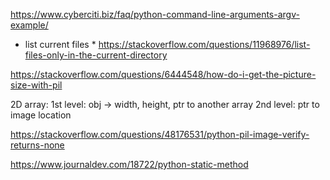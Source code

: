 https://www.cyberciti.biz/faq/python-command-line-arguments-argv-example/

* list current files *
https://stackoverflow.com/questions/11968976/list-files-only-in-the-current-directory


https://stackoverflow.com/questions/6444548/how-do-i-get-the-picture-size-with-pil

2D array:
1st level: obj -> width, height, ptr to another array
2nd level: ptr to image location

https://stackoverflow.com/questions/48176531/python-pil-image-verify-returns-none

https://www.journaldev.com/18722/python-static-method 
